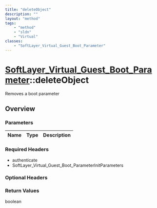 ```yaml
---
title: "deleteObject"
description: ""
layout: "method"
tags:
    - "method"
    - "sldn"
    - "Virtual"
classes:
    - "SoftLayer_Virtual_Guest_Boot_Parameter"
---
```

# [SoftLayer_Virtual_Guest_Boot_Parameter](/reference/services/SoftLayer_Virtual_Guest_Boot_Parameter)::deleteObject

Removes a boot parameter


## Overview 


### Parameters 
|Name | Type | Description |
| --- | --- | --- |


### Required Headers
* authenticate
* SoftLayer_Virtual_Guest_Boot_ParameterInitParameters

### Optional Headers

### Return Values
boolean

